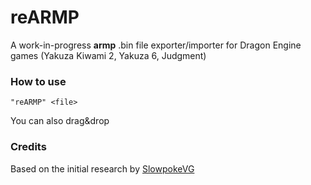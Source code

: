 # reARMP
A work-in-progress **armp** .bin file exporter/importer for Dragon Engine games (Yakuza Kiwami 2, Yakuza 6, Judgment)



  
### How to use

```"reARMP" <file>```

You can also drag&drop

  
    
### Credits
Based on the initial research by [SlowpokeVG](https://github.com/SlowpokeVG)
